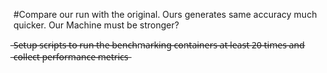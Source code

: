 #Compare our run with the original. Ours generates same accuracy much quicker. Our Machine must be stronger?



 ̶S̶e̶t̶u̶p̶ ̶s̶c̶r̶i̶p̶t̶s̶ ̶t̶o̶ ̶r̶u̶n̶ ̶t̶h̶e̶ ̶b̶e̶n̶c̶h̶m̶a̶r̶k̶i̶n̶g̶ ̶c̶o̶n̶t̶a̶i̶n̶e̶r̶s̶ ̶a̶t̶ ̶l̶e̶a̶s̶t̶ ̶2̶0̶ ̶t̶i̶m̶e̶s̶ ̶a̶n̶d̶ ̶c̶o̶l̶l̶e̶c̶t̶ ̶p̶e̶r̶f̶o̶r̶m̶a̶n̶c̶e̶ ̶m̶e̶t̶r̶i̶c̶s̶
